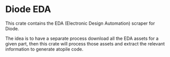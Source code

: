 # Diode EDA

This crate contains the EDA (Electronic Design Automation) scraper for Diode.

The idea is to have a separate process download all the EDA assets for a given
part, then this crate will process those assets and extract the relevant
information to generate atopile code.
